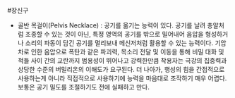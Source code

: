 #장신구

- 골반 목걸이(Pelvis Necklace) : 공기를 옮기는 능력이 있다. 공기를 날려 총알처럼 조종할 수 있는 것이 아닌, 특정 영역의 공기를 밖으로 밀어내어 음압을 형성하거나 소리의 파동이 담긴 공기를 멀리보내 메신저처럼 활용할 수 있는 능력이다. 기압차로 인한 음압으로 폭탄과 같은 파괴력, 목소리 전달 및 이동을 통해 비밀 대화 및 적들 사이 간의 교란까지 범용성이 뛰어나고 강력한만큼 착용자는 극강의 집중력과 상당한 수준의 버밀리온의 이해도가 요구된다. 더 나아가, 행성의 힘을 간접적으로 사용하는게 아니라 직접적으로 사용하기에 능력을 마음대로 조작하기 매우 어렵다. 보통은 공기 밀도를 조절하기도 전에 실패하고 만다.